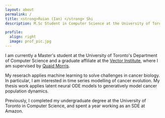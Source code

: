```yaml
---
layout: about
permalink: /
title: <strong>Ruian (Ian) </strong> Shi
description: M.Sc Student in Computer Science at the University of Toronto

profile:
  align: right
  image: prof_pic.jpg
---
```


I am currently a Master's student at the University of Toronto's Department of Computer Science and a graduate affiliate at the [Vector Institute](https://vectorinstitute.ai/), where I am supervised by [Quaid Morris](http://www.morrislab.ca/).

My reserach applies machine learning to solve challenges in cancer biology. In particular, I am interested in time series modelling of cancer evolution. My thesis work applies latent neural ODE models to generatively model cancer population dynamics.

Previously, I completed my undergraduate degree at the University of Toronto in Computer Science, and spent a year working as an SDE at Amazon.


